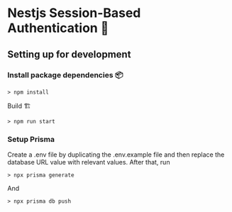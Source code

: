 # Nestjs Session-Based Authentication 🤘
## Setting up for development
### Install package dependencies 📦
```
> npm install
```
Build 🏗
```
> npm run start
```

### Setup Prisma
Create a .env file by duplicating the .env.example file and then replace the database URL value with relevant values. After that, run
```
> npx prisma generate
```
And
```
> npx prisma db push
```
